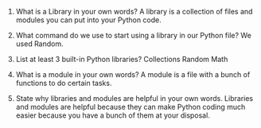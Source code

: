 1. What is a Library in your own words?
A library is a collection of files and modules you can put into your Python code.

2. What command do we use to start using a library in our Python file?
We used Random.

3. List at least 3 built-in Python libraries?
Collections
Random
Math

4. What is a module in your own words?
A module is a file with a bunch of functions to do certain tasks.

5. State why libraries and modules are helpful in your own words.
Libraries and modules are helpful because they can make Python coding much easier because you have a bunch of them at your disposal.